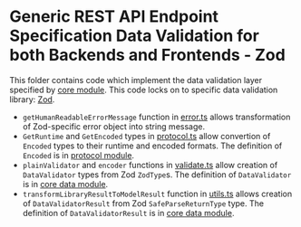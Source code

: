 # Generic REST API Endpoint Specification Data Validation for both Backends and Frontends - Zod
This folder contains code which implement the data validation layer specified by [core module](../../core/data).
This code locks on to specific data validation library: [Zod](https://github.com/colinhacks/zod).

- `getHumanReadableErrorMessage` function in [error.ts](./error.ts) allows transformation of Zod-specific error object into string message.
- `GetRuntime` and `GetEncoded` types in [protocol.ts](./protocol.ts) allow convertion of `Encoded` types to their runtime and encoded formats.
  The definition of `Encoded` is in [protocol module](../../core/protocol/).
- `plainValidator` and `encoder` functions in [validate.ts](./validate.ts) allow creation of `DataValidator` types from Zod `ZodType`s.
  The definition of `DataValidator` is in [core data module](../../core/data).
- `transformLibraryResultToModelResult` function in [utils.ts](./utils.ts) allows creation of `DataValidatorResult` from Zod `SafeParseReturnType` type.
  The definition of `DataValidatorResult` is in [core data module](../../core/data).
